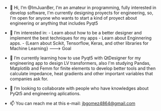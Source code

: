 - 👋 Hi, I’m @ImJuanBer, I'm an amateur in programming, fully interested in develop software, I'm currently designing proyects for engineering, so, I'm open for anyone who wants
      to start a kind of proyect about engineering or anything that includes Pyqt5
      
- 👀 I’m interested in:
          - Learn about how to be a better designer and implement the best techniques for my apps
          - Learn about Enginnering apps.
          - {Learn about Scikit, Tensorflow, Keras, and other libraries for Machine Learning} ---> Goal
          
- 🌱 I’m currently learning how to use Pyqt5 with QtDesigner for my engineering app to design LV transformers, also I'm studying Pandas, Matplotlib and Femm for finite elements to
      develop better tools and then calculate impedance, heat gradients and other important variables that companies ask for.
      
- 💞️ I’m looking to collaborate with people who have knowledges about PyQt5 and engineering aplications.

- 📫 You can reach me at this e-mail: jbgomez4864@gmail.com

<!---
ImJuanBer/ImJuanBer is a ✨ special ✨ repository because its `README.md` (this file) appears on your GitHub profile.
You can click the Preview link to take a look at your changes.
--->
